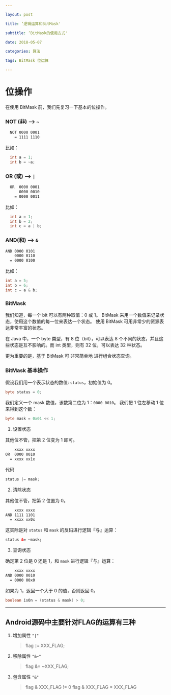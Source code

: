 ```yaml
---

layout: post

title: ‘逻辑运算和BitMask'

subtitle: ‘BitMask的使用方式'

date: 2018-05-07

categories: 算法

tags: BitMask 位运算

---
```


# 位操作

在使用 BitMask 前，我们先复习一下基本的位操作。

### NOT (非) --> `~`
```HTML
  NOT 0000 0001
    = 1111 1110
```
比如：
```JAVA
  int a = 1;
  int b = ~a;
```
### OR (或) --> `|`

```HTML
  OR  0000 0001
      0000 0010
    = 0000 0011
```
比如：
```JAVA
  int a = 1;
  int b = 2;
  int c = a | b;
```
### AND(和) --> `&`

```HTML
AND 0000 0101
    0000 0110
  = 0000 0100
```
比如：
```JAVA
int a = 5;
int b = 6;
int c = a & b;
```

### BitMask

我们知道，每一个 bit 可以有两种取值：0 或 1。
BitMask 采用一个数值来记录状态，使用这个数值的每一位来表达一个状态。
使用 BitMask 可用非常少的资源表达非常丰富的状态。

在 Java 中，一个 byte 类型，有 8 位（bit），可以表达 8 个不同的状态，并且这些状态是互不影响的。而 int 类型，则有 32 位，可以表达 32 种状态。

更为重要的是，基于 BitMask 可 非常简单地 进行组合状态查询。

### BitMask 基本操作

假设我们用一个表示状态的数值: `status`，初始值为 0。

```JAVA
byte status = 0;
```
我们定义一个 mask 数值，该数第二位为 1：`0000 0010`。
我们把 1 往左移动 1 位来得到这个数：

```JAVA
byte mask = 0x01 << 1;
```

1. 设置状态

  其他位不管，把第 2 位变为 1 即可。

```HTML
    xxxx xxxx
OR  0000 0010
  = xxxx xx1x

```

  代码
```JAVA
status |= mask;

```
2. 清除状态

  其他位不管，把第 2 位置为 0。

```HTML
    xxxx xxxx
AND 1111 1101
  = xxxx xx0x

```

这实际是对 `status` 和 `mask` 的反码进行逻辑『与』运算：

```HTML
status &= ~mask;

```
3. 查询状态

  确定第 2 位是 0 还是 1，和 `mask` 进行逻辑『与』运算：

```HTML
    xxxx xxxx
AND 0000 0010
  = 0000 00x0

```
  如果为 1，返回一个大于 0 的值，否则返回 0。

```JAVA
boolean isOn = (status & mask) > 0;
```
---

## Android源码中主要针对FLAG的运算有三种

1. 增加属性 `"|"`
    > flag `|=` XXX_FLAG;

2. 移除属性 `"&~"`
    > flag &= ~XXX_FLAG;

3. 包含属性 `"&"`
    > flag & XXX_FLAG != 0 
    > flag & XXX_FLAG = XXX_FLAG

